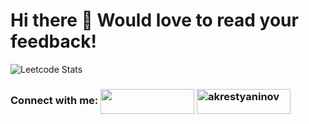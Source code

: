 <h1 align="left">Hi there 🙂 Would love to read your feedback!</h1>

![Leetcode Stats](https://leetcard.jacoblin.cool/trubyroid?theme=nord)

<h3 align="left">Connect with me:
<a href="https://t.me/ankrt" target="blank"><img align="center" src="https://img.shields.io/badge/-Telegram-red?color=white&logo=telegram&logoColor=blue" height="40" width="150" /></a>
<a href="https://instagram.com/akrestyaninov" target="blank"><img align="center" src="https://img.shields.io/badge/-Instagram-red?color=DD2A7B&logo=instagram&logoColor=white" alt="akrestyaninov" height="40" width="150" /></a> </h3>
